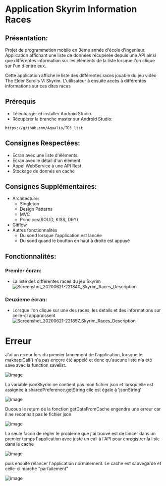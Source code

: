 # Application Skyrim Information Races
## Présentation:

Projet de programmetion mobile en 3eme année d'école d'ingenieur. Application affichant une liste de données récupérée depuis une API ainsi que différentes information sur les éléments de la liste lorsque l'on clique sur l'un d'entre eux. 

Cette application affiche le liste des différentes races jouable du jeu vidéo The Elder Scrolls V: Skyrim. L'utilisateur à ensuite accès à différentes informations sur ces dites races

## Prérequis
  - Télécharger et installer Android Studio.
  - Récupérer la branche master sur Android Studio:
```
https://github.com/Aqualio/TD3_list
```
## Consignes Respectées:

  - Ecran avec une liste d'éléments
  - Ecran avec le détail d'un élément
  - Appel WebService à une API Rest
  - Stockage de donnés en cache

## Consignes Supplémentaires:

   - Architecture:
      - Singleton
      - Design Patterns
      - MVC
      - Principes(SOLID, KISS, DRY)
   - Gitflow
   - Autres fonctionnalités
      - Du sond lorsque l'application est lancée
      - Du sond quand le boutton en haut à droite est appuyé 

## Fonctionnalités:

### Premier écran:
  - La liste des différentes races du jeu Skyrim  
![Screenshot_20200621-221840_Skyrim_Races_Description](https://user-images.githubusercontent.com/60584997/85234568-7c873900-b40e-11ea-8bf4-fb255550fcf6.jpg)
### Deuxieme écran:
  - Lorsque l'on clique sur une des races, les details et des informations sur celle-ci apparaissent 
![Screenshot_20200621-221857_Skyrim_Races_Description](https://user-images.githubusercontent.com/60584997/85234567-7beea280-b40e-11ea-9d47-3955f13fbf63.jpg)

# Erreur
J'ai un erreur lors du premier lancement de l'application, lorsque le makeapiCall() n'a pas encore été appelé et donc qu'aucune liste n'a été save avec la function savelist.

![image](https://user-images.githubusercontent.com/60584997/85236931-c0843900-b422-11ea-855b-73a1b7f3b98b.png)

La variable jsonSkyrim ne contient pas mon fichier json et lorsqu'elle est assignée à sharedPreference.getString elle est égale à 'jsonString'

![image](https://user-images.githubusercontent.com/60584997/85236984-338daf80-b423-11ea-9894-770e0fcd085e.png)

Ducoup le return de la fonction getDataFromCache engendre une erreur car il ne reconnait pas le fichier json 

![image](https://user-images.githubusercontent.com/60584997/85237020-6b94f280-b423-11ea-9b98-cf5c281cff2d.png)

La seule facon de régler le probleme que j'ai trouvé est de lancer dans un premier temps l'application avec juste un call à l'API pour enregistrer la liste dans le cache 

![image](https://user-images.githubusercontent.com/60584997/85237056-b6af0580-b423-11ea-98c0-3f95fca16300.png)

puis ensuite relancer l'application normalement. Le cache est sauvegardé et celle-ci marche "parfaitement"

![image](https://user-images.githubusercontent.com/60584997/85237083-e8c06780-b423-11ea-9c25-11518ddfb671.png)
